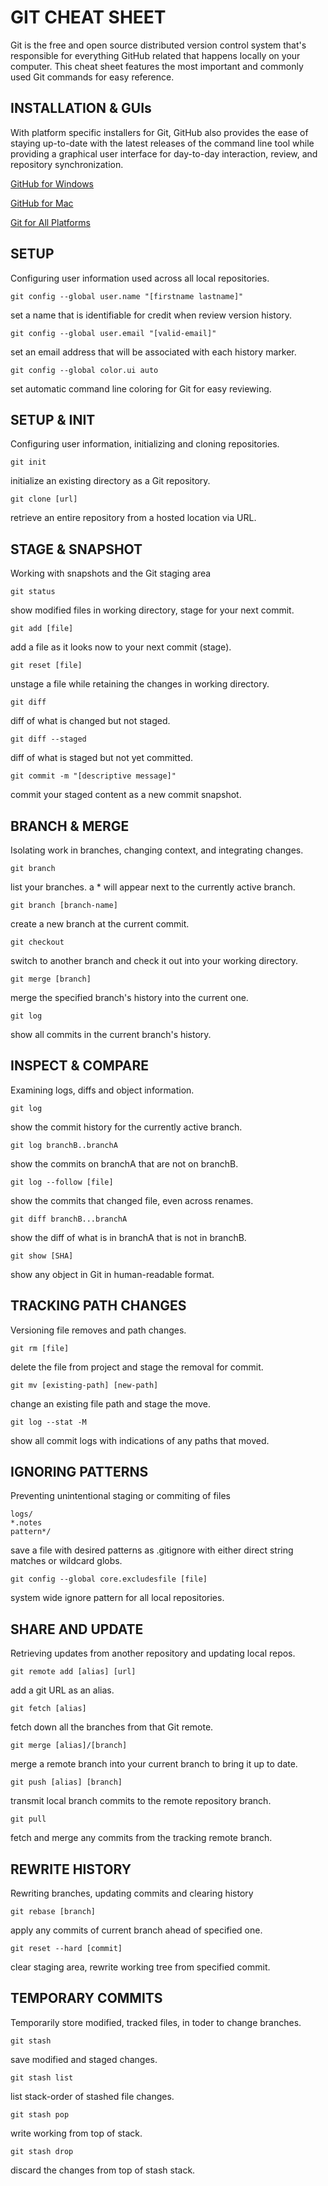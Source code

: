 # GIT CHEAT SHEET

Git is the free and open source distributed version control system that's responsible for everything GitHub related that happens locally on your computer. This cheat sheet features the most important and commonly used Git commands for easy reference.

## INSTALLATION & GUIs

With platform specific installers for Git, GitHub also provides the ease of staying up-to-date with the latest releases of the command line tool while providing a graphical user interface for day-to-day interaction, review, and repository synchronization.

[GitHub for Windows](https://windows.github.com)

[GitHub for Mac](https://mac.github.com)

[Git for All Platforms](http://git-scm.com)

## SETUP

Configuring user information used across all local repositories.

```
git config --global user.name "[firstname lastname]"
```
set a name that is identifiable for credit when review version history.

```
git config --global user.email "[valid-email]"
```
set an email address that will be associated with each history marker.

```
git config --global color.ui auto
```
set automatic command line coloring for Git for easy reviewing.


## SETUP & INIT

Configuring user information, initializing and cloning repositories.

```
git init
```
initialize an existing directory as a Git repository.

```
git clone [url]
```
retrieve an entire repository from a hosted location via URL.


## STAGE & SNAPSHOT

Working with snapshots and the Git staging area

```
git status
```
show modified files in working directory, stage for your next commit.

```
git add [file]
```
add a file as it looks now to your next commit (stage).

```
git reset [file]
```
unstage a file while retaining the changes in working directory.

```
git diff
```
diff of what is changed but not staged.

```
git diff --staged
```
diff of what is staged but not yet committed.

```
git commit -m "[descriptive message]"
```
commit your staged content as a new commit snapshot.


## BRANCH & MERGE

Isolating work in branches, changing context, and integrating changes.

```
git branch
```
list your branches. a * will appear next to the currently active branch.

```
git branch [branch-name]
```
create a new branch at the current commit.

```
git checkout
```
switch to another branch and check it out into your working directory.

```
git merge [branch]
```
merge the specified branch's history into the current one.

```
git log
```
show all commits in the current branch's history.


## INSPECT & COMPARE

Examining logs, diffs and object information.

```
git log
```
show the commit history for the currently active branch.

```
git log branchB..branchA
```
show the commits on branchA that are not on branchB.

```
git log --follow [file]
```
show the commits that changed file, even across renames.

```
git diff branchB...branchA
```
show the diff of what is in branchA that is not in branchB.

```
git show [SHA]
```
show any object in Git in human-readable format.


## TRACKING PATH CHANGES

Versioning file removes and path changes.

```
git rm [file]
```
delete the file from project and stage the removal for commit.

```
git mv [existing-path] [new-path]
```
change an existing file path and stage the move.

```
git log --stat -M
```
show all commit logs with indications of any paths that moved.


## IGNORING PATTERNS

Preventing unintentional staging or commiting of files

```
logs/
*.notes
pattern*/
```
save a file with desired patterns as .gitignore with either direct string matches or wildcard globs.

```
git config --global core.excludesfile [file]
```
system wide ignore pattern for all local repositories.


## SHARE AND UPDATE

Retrieving updates from another repository and updating local repos.

```
git remote add [alias] [url]
```
add a git URL as an alias.

```
git fetch [alias]
```
fetch down all the branches from that Git remote.

```
git merge [alias]/[branch]
```
merge a remote branch into your current branch to bring it up to date.

```
git push [alias] [branch]
```
transmit local branch commits to the remote repository branch.

```
git pull
```
fetch and merge any commits from the tracking remote branch.


## REWRITE HISTORY

Rewriting branches, updating commits and clearing history

```
git rebase [branch]
```
apply any commits of current branch ahead of specified one.

```
git reset --hard [commit]
```
clear staging area, rewrite working tree from specified commit.


## TEMPORARY COMMITS

Temporarily store modified, tracked files, in toder to change branches.

```
git stash
```
save modified and staged changes.

```
git stash list
```
list stack-order of stashed file changes.

```
git stash pop
```
write working from top of stack.

```
git stash drop
```
discard the changes from top of stash stack.
